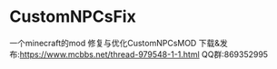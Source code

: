 # CustomNPCsFix
一个minecraft的mod 修复与优化CustomNPCsMOD
下载&发布:https://www.mcbbs.net/thread-979548-1-1.html
QQ群:869352995
